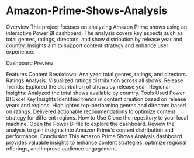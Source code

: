 # Amazon-Prime-Shows-Analysis
Overview
This project focuses on analyzing Amazon Prime shows using an interactive Power BI dashboard. The analysis covers key aspects such as total genres, ratings, directors, and show distribution by release year and country. Insights aim to support content strategy and enhance user experience.

Dashboard Preview

Features
Content Breakdown: Analyzed total genres, ratings, and directors.
Ratings Analysis: Visualized ratings distribution across all shows.
Release Trends: Explored the distribution of shows by release year.
Regional Insights: Analyzed the total shows available by country.
Tools Used
Power BI
Excel
Key Insights
Identified trends in content creation based on release years and regions.
Highlighted top-performing genres and directors based on ratings.
Delivered actionable recommendations to optimize content strategy for different regions.
How to Use
Clone the repository to your local machine.
Open the Power BI file to explore the dashboard.
Review the analysis to gain insights into Amazon Prime's content distribution and performance.
Conclusion
This Amazon Prime Shows Analysis dashboard provides valuable insights to enhance content strategies, optimize regional offerings, and improve audience engagement.

